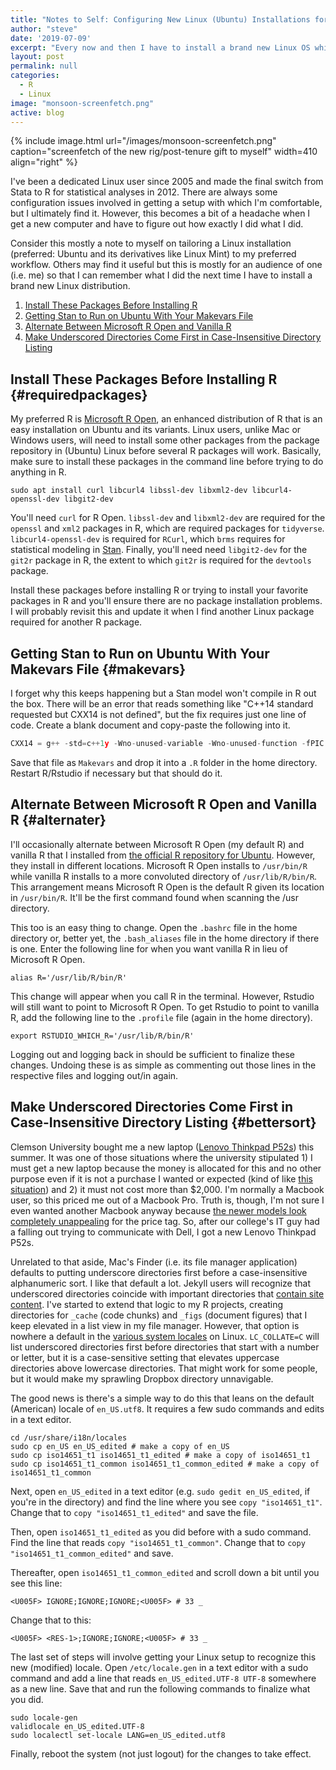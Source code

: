 ```yaml
---
title: "Notes to Self: Configuring New Linux (Ubuntu) Installations for Your Workflow"
author: "steve"
date: '2019-07-09'
excerpt: "Every now and then I have to install a brand new Linux OS while I forget how I configured everything to be what I want it to be. This is mostly a note to myself, but others may find it useful."
layout: post
permalink: null
categories:
  - R
  - Linux
image: "monsoon-screenfetch.png"
active: blog
---
```




{% include image.html url="/images/monsoon-screenfetch.png" caption="screenfetch of the new rig/post-tenure gift to myself" width=410 align="right" %}

I've been a dedicated Linux user since 2005 and made the final switch from Stata to R for statistical analyses in 2012. There are always some configuration issues involved in getting a setup with which I'm comfortable, but I ultimately find it. However, this becomes a bit of a headache when I get a new computer and have to figure out how exactly I did what I did.

Consider this mostly a note to myself on tailoring a Linux installation (preferred: Ubuntu and its derivatives like Linux Mint) to my preferred workflow. Others may find it useful but this is mostly for an audience of one (i.e. me) so that I can remember what I did the next time I have to install a brand new Linux distribution.

1. [Install These Packages Before Installing R](#requiredpackages)
2. [Getting Stan to Run on Ubuntu With Your Makevars File](#makevars)
3. [Alternate Between Microsoft R Open and Vanilla R](#alternater)
4. [Make Underscored Directories Come First in Case-Insensitive Directory Listing](#bettersort)

## Install These Packages Before Installing R {#requiredpackages}

My preferred R is [Microsoft R Open](https://mran.microsoft.com/open), an enhanced distribution of R that is an easy installation on Ubuntu and its variants. Linux users, unlike Mac or Windows users, will need to install some other packages from the package repository in (Ubuntu) Linux before several R packages will work. Basically, make sure to install these packages in the command line before trying to do anything in R.

```shell
sudo apt install curl libcurl4 libssl-dev libxml2-dev libcurl4-openssl-dev libgit2-dev
```

You'll need `curl` for R Open. `libssl-dev` and `libxml2-dev` are required for the `openssl` and `xml2` packages in R, which are required packages for `tidyverse`. `libcurl4-openssl-dev` is required for `RCurl`, which `brms` requires for statistical modeling in [Stan](https://mc-stan.org/). Finally, you'll need need `libgit2-dev` for the `git2r` package in R, the extent to which `git2r` is required for the `devtools` package.

Install these packages before installing R or trying to install your favorite packages in R and you'll ensure there are no package installation problems. I will probably revisit this and update it when I find another Linux package required for another R package.

## Getting Stan to Run on Ubuntu With Your Makevars File {#makevars}

I forget why this keeps happening but a Stan model won't compile in R out the box. There will be an error that reads something like "C++14 standard requested but CXX14 is not defined", but the fix requires just one line of code. Create a blank document and copy-paste the following into it.

```c
CXX14 = g++ -std=c++1y -Wno-unused-variable -Wno-unused-function -fPIC
```

Save that file as `Makevars` and drop it into a `.R` folder in the home directory. Restart R/Rstudio if necessary but that should do it.

## Alternate Between Microsoft R Open and Vanilla R {#alternater}

I'll occasionally alternate between Microsoft R Open (my default R) and vanilla R that I installed from [the official R repository for Ubuntu](https://cran.r-project.org/bin/linux/ubuntu/). However, they install in different locations. Microsoft R Open installs to `/usr/bin/R` while vanilla R installs to a more convoluted directory of `/usr/lib/R/bin/R`. This arrangement means Microsoft R Open is the default R given its location in `/usr/bin/R`. It'll be the first command found when scanning the /usr directory. 

This too is an easy thing to change. Open the `.bashrc` file in the home directory or, better yet, the `.bash_aliases` file in the home directory if there is one. Enter the following line for when you want vanilla R in lieu of Microsoft R Open.

```shell
alias R='/usr/lib/R/bin/R'
```

This change will appear when you call R in the terminal. However, Rstudio will still want to point to Microsoft R Open. To get Rstudio to point to vanilla R, add the following line to the `.profile` file (again in the home directory).

```shell
export RSTUDIO_WHICH_R='/usr/lib/R/bin/R'
```

Logging out and logging back in should be sufficient to finalize these changes. Undoing these is as simple as commenting out those lines in the respective files and logging out/in again.

## Make Underscored Directories Come First in Case-Insensitive Directory Listing {#bettersort}

Clemson University bought me a new laptop ([Lenovo Thinkpad P52s](https://www.lenovo.com/us/en/laptops/thinkpad/thinkpad-p/ThinkPad-P52s/p/22TP2WPP52S)) this summer. It was one of those situations where the university stipulated 1) I must get a new laptop because the money is allocated for this and no other purpose even if it is not a purchase I wanted or expected (kind of like [this situation](https://www.military.com/daily-news/2014/12/18/congress-again-buys-abrams-tanks-the-army-doesnt-want.html)) and 2) it must not cost more than $2,000. I'm normally a Macbook user, so this priced me out of a Macbook Pro. Truth is, though, I'm not sure I even wanted another Macbook anyway because [the newer models look completely unappealing](https://www.reddit.com/r/apple/comments/823pa9/i_hate_the_new_macbooks_produced_after_2015/) for the price tag. So, after our college's IT guy had a falling out trying to communicate with Dell, I got a new Lenovo Thinkpad P52s.

Unrelated to that aside, Mac's Finder (i.e. its file manager application) defaults to putting underscore directories first before a case-insensitive alphanumeric sort. I like that default a lot. Jekyll users will recognize that underscored directories coincide with important directories that [contain site content](https://jekyllrb.com/docs/collections/). I've started to extend that logic to my R projects, creating directories for `_cache` (code chunks) and `_figs` (document figures) that I keep elevated in a list view in my file manager. However, that option is nowhere a default in the [various system locales](https://www.tecmint.com/set-system-locales-in-linux/) on Linux. `LC_COLLATE=C` will list underscored directories first before directories that start with a number or letter, but it is a case-sensitive setting that elevates uppercase directories above lowercase directories. That might work for some people, but it would make my sprawling Dropbox directory unnavigable. 

The good news is there's a simple way to do this that leans on the default (American) locale of `en_US.utf8`. It requires a few sudo commands and edits in a text editor.

```shell
cd /usr/share/i18n/locales
sudo cp en_US en_US_edited # make a copy of en_US
sudo cp iso14651_t1 iso14651_t1_edited # make a copy of iso14651_t1
sudo cp iso14651_t1_common iso14651_t1_common_edited # make a copy of iso14651_t1_common
```

Next, open `en_US_edited` in a text editor (e.g. `sudo gedit en_US_edited`, if you're in the directory) and find the line where you see `copy "iso14651_t1"`. Change that to `copy "iso14651_t1_edited"` and save the file.

Then, open `iso14651_t1_edited` as you did before with a sudo command. Find the line that reads `copy "iso14651_t1_common"`. Change that to `copy "iso14651_t1_common_edited"` and save.

Thereafter, open `iso14651_t1_common_edited` and scroll down a bit until you see this line:

```
<U005F> IGNORE;IGNORE;IGNORE;<U005F> # 33 _
```

Change that to this:

```
<U005F> <RES-1>;IGNORE;IGNORE;<U005F> # 33 _
```

The last set of steps will involve getting your Linux setup to recognize this new (modified) locale. Open `/etc/locale.gen` in a text editor with a sudo command and add a line that reads `en_US_edited.UTF-8 UTF-8` somewhere as a new line. Save that and run the following commands to finalize what you did.

```shell
sudo locale-gen
validlocale en_US_edited.UTF-8
sudo localectl set-locale LANG=en_US_edited.utf8
```

Finally, reboot the system (not just logout) for the changes to take effect.
